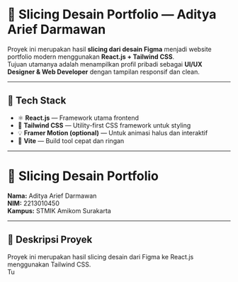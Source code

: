 # 🎨 Slicing Desain Portfolio — Aditya Arief Darmawan

Proyek ini merupakan hasil **slicing dari desain Figma** menjadi website portfolio modern menggunakan **React.js + Tailwind CSS**.  
Tujuan utamanya adalah menampilkan profil pribadi sebagai **UI/UX Designer & Web Developer** dengan tampilan responsif dan clean.

---

## 🚀 Tech Stack
- ⚛️ **React.js** — Framework utama frontend
- 🎨 **Tailwind CSS** — Utility-first CSS framework untuk styling
- 💡 **Framer Motion (optional)** — Untuk animasi halus dan interaktif
- 🧩 **Vite** — Build tool cepat dan ringan

---
# 🎨 Slicing Desain Portfolio

**Nama:** Aditya Arief Darmawan  
**NIM:** 2213010450  
**Kampus:** STMIK Amikom Surakarta  

---

## 📘 Deskripsi Proyek
Proyek ini merupakan hasil slicing desain dari Figma ke React.js menggunakan Tailwind CSS.  
Tu





